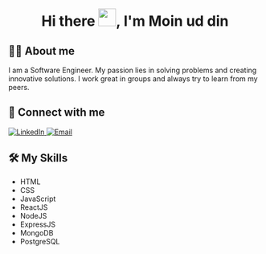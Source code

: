 <h1 align="center">Hi there <img src="https://media.giphy.com/media/hvRJCLFzcasrR4ia7z/giphy.gif" width="35">, I'm Moin ud din</h1>

## :sassy_man: About me
I am a Software Engineer. My passion lies in solving problems and creating innovative solutions. I work great in groups and always try to learn from my peers.

## 👯 Connect with me
<p>
    <a href="https://www.linkedin.com/in/moinuddinrao" target="_blank">
        <img alt="LinkedIn"
            src="https://img.shields.io/badge/LinkedIn-0077B5?style=for-the-badge&logo=linkedin&logoColor=white">
    </a>
    <a href="mailto:moinuddinrao.dev@gmail.com" target="_blank">
        <img alt="Email" src="https://img.shields.io/badge/Gmail-D14836?style=for-the-badge&logo=gmail&logoColor=white">
    </a>
</p>

## 🛠️ My Skills

- HTML
- CSS
- JavaScript
- ReactJS
- NodeJS
- ExpressJS
- MongoDB
- PostgreSQL

